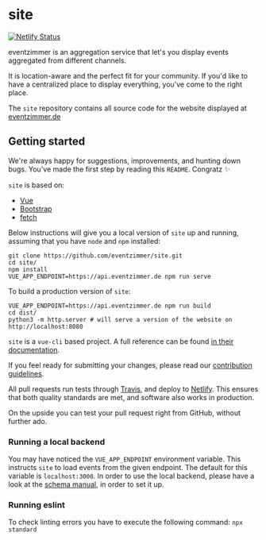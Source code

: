 # site

[![Netlify Status](https://api.netlify.com/api/v1/badges/8e79b99b-f520-4f98-88a4-d59faff69c4c/deploy-status)](https://app.netlify.com/sites/tender-boyd-d507c4/deploys)

eventzimmer is an aggregation service that let's you display events aggregated from different channels. 

It is location-aware and the perfect fit for your community. If you'd like to have a centralized place to display everything, you've come to the right place.

The `site` repository contains all source code for the website displayed at [eventzimmer.de](https://eventzimmer.de)

## Getting started

We're always happy for suggestions, improvements, and hunting down bugs. You've made the first step by reading this `README`. Congratz :sparkles:

`site` is based on:
- [Vue](http://vuejs.org)
- [Bootstrap](https://getbootstrap.com/)
- [fetch](https://developer.mozilla.org/en-US/docs/Web/API/Fetch_API/Using_Fetch)

Below instructions will give you a local version of `site` up and running, assuming that you have `node` and `npm` installed:

```
git clone https://github.com/eventzimmer/site.git
cd site/
npm install
VUE_APP_ENDPOINT=https://api.eventzimmer.de npm run serve
```

To build a production version of `site`:
```
VUE_APP_ENDPOINT=https://api.eventzimmer.de npm run build
cd dist/
python3 -m http.server # will serve a version of the website on http://localhost:8080
```

`site` is a `vue-cli` based project. A full reference can be found [in their documentation](https://cli.vuejs.org/config/).

If you feel ready for submitting your changes, please read our [contribution guidelines](https://github.com/eventzimmer/schema/blob/master/CONTRIBUTING.md).

All pull requests run tests through [Travis](https://travis-ci.org), and deploy to [Netlify](https://netlify.com). This ensures that both quality standards are met, and software also works in production.

On the upside you can test your pull request right from GitHub, without further ado.

### Running a local backend

You may have noticed the `VUE_APP_ENDPOINT` environment variable. This instructs `site` to load events from the given endpoint.
The default for this variable is `localhost:3000`. In order to use the local backend, please have a look at the [schema manual](https://github.com/eventzimmer/schema/blob/master/SETUP.md), in order to set it up.

### Running eslint

To check linting errors you have to execute the following command:
`npx standard`
